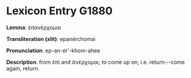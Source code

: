 # Lexicon Entry G1880

**Lemma**: ἐπανέρχομαι

**Transliteration (xlit)**: epanérchomai

**Pronunciation**: ep-an-er'-khom-ahee

**Description**:
from ἐπί and ἀνέρχομαι; to come up on, i.e. return:--come again, return.

